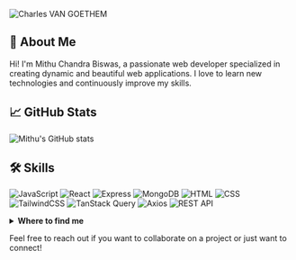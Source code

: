 ![Charles VAN GOETHEM](https://raw.githubusercontent.com/Char-Al/char-al/master/puzzle.jpg)

## 👋 About Me
Hi! I'm Mithu Chandra Biswas, a passionate web developer specialized in creating dynamic and beautiful web applications. I love to learn new technologies and continuously improve my skills.

## 📈 GitHub Stats
![Mithu's GitHub stats](https://github-readme-stats.vercel.app/api?username=your-github-username&show_icons=true&theme=radical)

## 🛠 Skills
![JavaScript](https://img.shields.io/badge/JavaScript-F7DF1E?style=for-the-badge&logo=javascript&logoColor=black)
![React](https://img.shields.io/badge/React-20232A?style=for-the-badge&logo=react&logoColor=61DAFB)
![Express](https://img.shields.io/badge/Express.js-404D59?style=for-the-badge)
![MongoDB](https://img.shields.io/badge/MongoDB-4EA94B?style=for-the-badge&logo=mongodb&logoColor=white)
![HTML](https://img.shields.io/badge/HTML5-E34F26?style=for-the-badge&logo=html5&logoColor=white)
![CSS](https://img.shields.io/badge/CSS3-1572B6?style=for-the-badge&logo=css3&logoColor=white)
![TailwindCSS](https://img.shields.io/badge/TailwindCSS-38B2AC?style=for-the-badge&logo=tailwind-css&logoColor=white)
![TanStack Query](https://img.shields.io/badge/TanStack%20Query-FF4154?style=for-the-badge&logo=react-query&logoColor=white)
![Axios](https://img.shields.io/badge/Axios-5A29E4?style=for-the-badge&logo=axios&logoColor=white)
![REST API](https://img.shields.io/badge/REST-02569B?style=for-the-badge&logo=rest&logoColor=white)

<details>
  <summary><b>Where to find me</b></summary>

[![Github](https://img.shields.io/badge/-Github-181717?style=for-the-badge&logo=Github&logoColor=white)](https://github.com/Char-Al)
[![LinkedIn](https://img.shields.io/badge/-LinkedIn-0077B5?style=for-the-badge&logo=LinkedIn&logoColor=white)](https://www.linkedin.com/in/charles-van-goethem/)
[![ResearchGate](https://img.shields.io/badge/-ResearchGate-00CCBB?style=for-the-badge&logo=ResearchGate&logoColor=white)](https://www.researchgate.net/profile/Charles_Van_Goethem)
[![Twitter](https://img.shields.io/badge/-Twitter-1DA1F2?style=for-the-badge&logo=Twitter&logoColor=white)](https://twitter.com/Char_Al_)

[![Twitter](https://github-readme-twitter.gazf.vercel.app/api?id=char_al_&layout=wide)](https://twitter.com/Char_Al_)
[![TwitterMobidic](https://github-readme-twitter.gazf.vercel.app/api?id=MoBiDiC_BioInfo&layout=wide)](https://twitter.com/MoBiDiC_BioInfo)

</details>

Feel free to reach out if you want to collaborate on a project or just want to connect!
